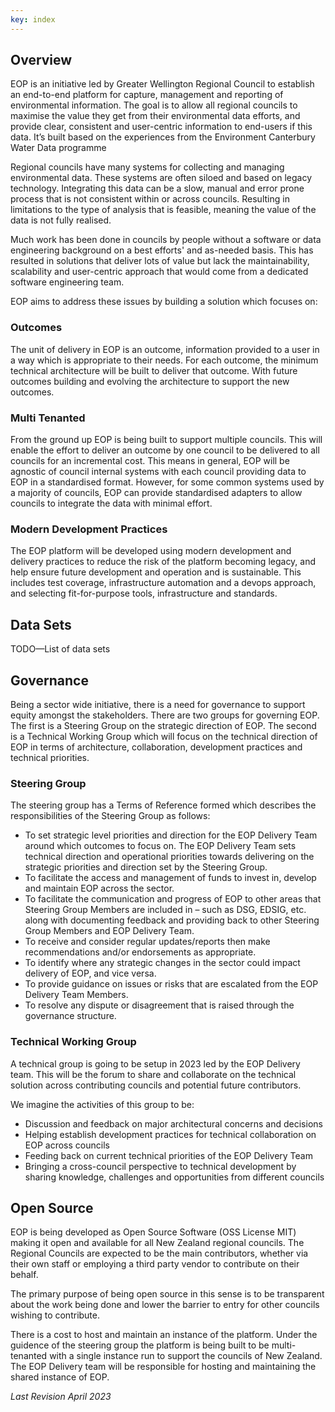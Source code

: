 ```yaml
---
key: index
---
```


## Overview

EOP is an initiative led by Greater Wellington Regional Council to establish an
end-to-end platform for capture, management and reporting of environmental
information. The goal is to allow all regional councils to maximise the value
they get from their environmental data efforts, and provide clear, consistent
and user-centric information to end-users if this data. It’s built based on the
experiences from the Environment Canterbury Water Data programme

Regional councils have many systems for collecting and managing environmental
data. These systems are often siloed and based on legacy technology. Integrating
this data can be a slow, manual and error prone process that is not consistent
within or across councils. Resulting in limitations to the type of analysis that
is feasible, meaning the value of the data is not fully realised.

Much work has been done in councils by people without a software or data
engineering background on a best efforts' and as-needed basis. This has resulted
in solutions that deliver lots of value but lack the maintainability,
scalability and user-centric approach that would come from a dedicated software
engineering team.

EOP aims to address these issues by building a solution which focuses on:

<h3 id="outcomes">Outcomes</h3>

The unit of delivery in EOP is an outcome, information provided to a user in a
way which is appropriate to their needs. For each outcome, the minimum technical
architecture will be built to deliver that outcome. With future outcomes
building and evolving the architecture to support the new outcomes.

### Multi Tenanted

From the ground up EOP is being built to support multiple councils. This will
enable the effort to deliver an outcome by one council to be delivered to all
councils for an incremental cost. This means in general, EOP will be agnostic of
council internal systems with each council providing data to EOP in a
standardised format. However, for some common systems used by a majority of
councils, EOP can provide standardised adapters to allow councils to integrate
the data with minimal effort.

### Modern Development Practices

The EOP platform will be developed using modern development and delivery
practices to reduce the risk of the platform becoming legacy, and help ensure
future development and operation and is sustainable. This includes test
coverage, infrastructure automation and a devops approach, and selecting
fit-for-purpose tools, infrastructure and standards.

## Data Sets

TODO—List of data sets

## Governance

Being a sector wide initiative, there is a need for governance to support equity
amongst the stakeholders. There are two groups for governing EOP. The first is a
Steering Group on the strategic direction of EOP. The second is a Technical
Working Group which will focus on the technical direction of EOP in terms of
architecture, collaboration, development practices and technical priorities.

<h3 id="steering-group">Steering Group</h3>

The steering group has a Terms of Reference formed which describes the
responsibilities of the Steering Group as follows:

- To set strategic level priorities and direction for the EOP Delivery Team
  around which outcomes to focus on. The EOP Delivery Team sets technical
  direction and operational priorities towards delivering on the strategic
  priorities and direction set by the Steering Group.
- To facilitate the access and management of funds to invest in, develop and
  maintain EOP across the sector.
- To facilitate the communication and progress of EOP to other areas that
  Steering Group Members are included in – such as DSG, EDSIG, etc. along with
  documenting feedback and providing back to other Steering Group Members and
  EOP Delivery Team.
- To receive and consider regular updates/reports then make recommendations
  and/or endorsements as appropriate.
- To identify where any strategic changes in the sector could impact delivery of
  EOP, and vice versa.
- To provide guidance on issues or risks that are escalated from the EOP
  Delivery Team Members.
- To resolve any dispute or disagreement that is raised through the governance
  structure.

<h3 id="technical-working-group">Technical Working Group</h3>

A technical group is going to be setup in 2023 led by the EOP Delivery team.
This will be the forum to share and collaborate on the technical solution across
contributing councils and potential future contributors.

We imagine the activities of this group to be:

- Discussion and feedback on major architectural concerns and decisions
- Helping establish development practices for technical collaboration on EOP
  across councils
- Feeding back on current technical priorities of the EOP Delivery Team
- Bringing a cross-council perspective to technical development by sharing
  knowledge, challenges and opportunities from different councils

## Open Source

EOP is being developed as Open Source Software (OSS License MIT) making it open
and available for all New Zealand regional councils. The Regional Councils are
expected to be the main contributors, whether via their own staff or employing a
third party vendor to contribute on their behalf.

The primary purpose of being open source in this sense is to be transparent
about the work being done and lower the barrier to entry for other councils
wishing to contribute.

There is a cost to host and maintain an instance of the platform. Under the
guidence of the steering group the platform is being built to be multi-tenanted
with a single instance run to support the councils of New Zealand. The EOP
Delivery team will be responsible for hosting and maintaining the shared
instance of EOP.

_Last Revision April 2023_
